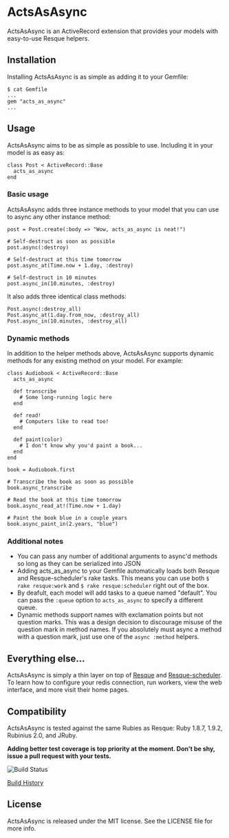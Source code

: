 # ActsAsAsync

ActsAsAsync is an ActiveRecord extension that provides your models with
easy-to-use Resque helpers.


## Installation

Installing ActsAsAsync is as simple as adding it to your Gemfile:

    $ cat Gemfile
    ...
    gem "acts_as_async"
    ...


## Usage

ActsAsAsync aims to be as simple as possible to use. Including it in your model
is as easy as:

    class Post < ActiveRecord::Base
      acts_as_async
    end

### Basic usage

ActsAsAsync adds three instance methods to your model that you can use to async
any other instance method:

    post = Post.create(:body => "Wow, acts_as_async is neat!")

    # Self-destruct as soon as possible
    post.async(:destroy)

    # Self-destruct at this time tomorrow
    post.async_at(Time.now + 1.day, :destroy)

    # Self-destruct in 10 minutes
    post.async_in(10.minutes, :destroy)

It also adds three identical class methods:

    Post.async(:destroy_all)
    Post.async_at(1.day.from_now, :destroy_all)
    Post.async_in(10.minutes, :destroy_all)

### Dynamic methods

In addition to the helper methods above, ActsAsAsync supports dynamic methods
for any existing method on your model. For example:

    class Audiobook < ActiveRecord::Base
      acts_as_async

      def transcribe
        # Some long-running logic here
      end

      def read!
        # Computers like to read too!
      end

      def paint(color)
        # I don't know why you'd paint a book...
      end
    end

    book = Audiobook.first

	# Transcribe the book as soon as possible
    book.async_transcribe

    # Read the book at this time tomorrow
    book.async_read_at!(Time.now + 1.day)

    # Paint the book blue in a couple years
    book.async_paint_in(2.years, "blue")

### Additional notes

  * You can pass any number of additional arguments to async'd methods so long
    as they can be serialized into JSON
  * Adding acts_as_async to your Gemfile automatically loads both Resque and
    Resque-scheduler's rake tasks. This means you can use both 
    `$ rake resque:work` and `$ rake resque:scheduler` right out of the box.
  * By deafult, each model will add tasks to a queue named "default". You can
	pass the `:queue` option to `acts_as_async` to specify a different queue.
  * Dynamic methods support names with exclamation points but not question
    marks. This was a design decision to discourage misuse of the question mark
    in method names. If you absolutely must async a method with a question mark,
    just use one of the `async :method` helpers.


## Everything else...

ActsAsAsync is simply a thin layer on top of [Resque][resque] and 
[Resque-scheduler][resque_scheduler]. To learn how to configure your redis
connection, run workers, view the web interface, and more visit their home
pages.

[resque]: https://github.com/defunkt/resque
[resque_scheduler]: https://github.com/bvandenbos/resque-scheduler


## Compatibility

ActsAsAsync is tested against the same Rubies as Resque: Ruby 1.8.7, 1.9.2,
Rubinius 2.0, and JRuby.

**Adding better test coverage is top priority at the moment. Don't be shy, issue
a pull request with your tests.**

![Build Status](https://secure.travis-ci.org/bloudermilk/acts_as_async.png?branch=master&.png)

[Build History](http://travis-ci.org/mongoid/mongoid)


## License

ActsAsAsync is released under the MIT license. See the LICENSE file for more
info.
